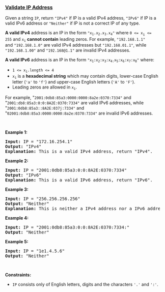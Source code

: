 ### [Validate IP Address](https://leetcode.com/problems/validate-ip-address)

<p>Given a string <code>IP</code>, return <code>&quot;IPv4&quot;</code> if IP is a valid IPv4 address,&nbsp;<code>&quot;IPv6&quot;</code> if&nbsp;IP is a valid IPv6 address or <code>&quot;Neither&quot;</code> if IP is not a correct IP of any type.</p>

<p><strong>A valid IPv4</strong> address&nbsp;is an IP in the form <code>&quot;x<sub>1</sub>.x<sub>2</sub>.x<sub>3</sub>.x<sub>4</sub>&quot;</code> where <code>0 &lt;=&nbsp;x<sub><span style="font-size: 10.8333px;">i</span></sub>&nbsp;&lt;= 255</code> and <code>x<sub>i</sub></code> <strong>cannot contain</strong> leading zeros. For example, <code>&quot;192.168.1.1&quot;</code> and&nbsp;<code>&quot;192.168.1.0&quot;</code> are valid IPv4 addresses but <code>&quot;192.168.01.1&quot;</code>, while <code>&quot;192.168.1.00&quot;</code>&nbsp;and <code>&quot;192.168@1.1&quot;</code> are invalid IPv4 addresses.</p>

<p><strong>A valid IPv6</strong> address&nbsp;is an IP in the form <code>&quot;x<sub>1</sub>:x<sub>2</sub>:x<sub>3</sub>:x<sub>4:</sub>x<sub>5</sub>:x<sub>6</sub>:x<sub>7</sub>:x<sub>8</sub>&quot;</code> where:</p>

<ul>
	<li><code>1 &lt;= x<sub>i</sub>.length &lt;= 4</code></li>
	<li><code>x<sub>i</sub></code> is a&nbsp;<strong>hexadecimal string</strong> which may contain digits, lower-case English letter (<code>&#39;a&#39;</code> to <code>&#39;f&#39;</code>) and upper-case English letters (<code>&#39;A&#39;</code> to <code>&#39;F&#39;</code>).</li>
	<li>Leading zeros are allowed in <code>x<sub>i</sub></code>.</li>
</ul>

<p>For example,&nbsp;&quot;<code>2001:0db8:85a3:0000:0000:8a2e:0370:7334&quot;</code>&nbsp;and &quot;<code>2001:db8:85a3:0:0:8A2E:0370:7334&quot;</code> are valid IPv6 addresses, while &quot;<code>2001:0db8:85a3::8A2E:037j:7334&quot;</code>&nbsp;and &quot;<code>02001:0db8:85a3:0000:0000:8a2e:0370:7334&quot;</code> are invalid IPv6 addresses.</p>

<p>&nbsp;</p>
<p><strong>Example 1:</strong></p>

<pre>
<strong>Input:</strong> IP = &quot;172.16.254.1&quot;
<strong>Output:</strong> &quot;IPv4&quot;
<strong>Explanation:</strong> This is a valid IPv4 address, return &quot;IPv4&quot;.
</pre>

<p><strong>Example 2:</strong></p>

<pre>
<strong>Input:</strong> IP = &quot;2001:0db8:85a3:0:0:8A2E:0370:7334&quot;
<strong>Output:</strong> &quot;IPv6&quot;
<strong>Explanation:</strong> This is a valid IPv6 address, return &quot;IPv6&quot;.
</pre>

<p><strong>Example 3:</strong></p>

<pre>
<strong>Input:</strong> IP = &quot;256.256.256.256&quot;
<strong>Output:</strong> &quot;Neither&quot;
<strong>Explanation:</strong> This is neither a IPv4 address nor a IPv6 address.
</pre>

<p><strong>Example 4:</strong></p>

<pre>
<strong>Input:</strong> IP = &quot;2001:0db8:85a3:0:0:8A2E:0370:7334:&quot;
<strong>Output:</strong> &quot;Neither&quot;
</pre>

<p><strong>Example 5:</strong></p>

<pre>
<strong>Input:</strong> IP = &quot;1e1.4.5.6&quot;
<strong>Output:</strong> &quot;Neither&quot;
</pre>

<p>&nbsp;</p>
<p><strong>Constraints:</strong></p>

<ul>
	<li><code>IP</code> consists only of English letters, digits and the characters <code>&#39;.&#39;</code> and <code>&#39;:&#39;</code>.</li>
</ul>
